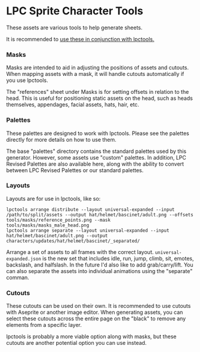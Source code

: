 LPC Sprite Character Tools
=============================================

These assets are various tools to help generate sheets.

It is recommended to [use these in conjunction with lpctools.](LPCTOOLS.md)


### Masks

Masks are intended to aid in adjusting the positions of assets and cutouts. When mapping assets with a mask, it will handle cutouts automatically if you use lpctools.

The "references" sheet under Masks is for setting offsets in relation to the head. This is useful for positioning static assets on the head, such as heads themselves, appendages, facial assets, hats, hair, etc.


### Palettes

These palettes are designed to work with lpctools. Please see the palettes directly for more details on how to use them.

The base "palettes" directory contains the standard palettes used by this generator. However, some assets use "custom" palettes. In addition, LPC Revised Palettes are also available here, along with the ability to convert between LPC Revised Palettes or our standard palettes.

### Layouts

Layouts are for use in lpctools, like so:
```
lpctools arrange distribute --layout universal-expanded --input /path/to/split/assets --output hat/helmet/bascinet/adult.png --offsets tools/masks/reference_points.png --mask tools/masks/masks_male_head.png
lpctools arrange separate --layout universal-expanded --input hat/helmet/bascinet/adult.png --output characters/updates/hat/helmet/bascinet/_separated/
```

Arrange a set of assets to all frames with the correct layout. `universal-expanded.json` is the new set that includes idle, run, jump, climb, sit, emotes, backslash, and halfslash. In the future I'd also like to add grab/carry/lift. You can also separate the assets into individual animations using the "separate" comman.



### Cutouts

These cutouts can be used on their own. It is recommended to use cutouts with Aseprite or another image editor. When generating assets, you can select these cutouts across the entire page on the "black" to remove any elements from a specific layer.

lpctools is probably a more viable option along with masks, but these cutouts are another potential option you can use instead.